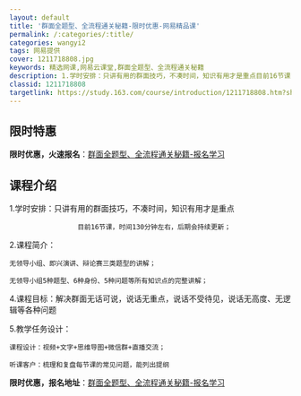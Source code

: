 ```yaml
---
layout: default
title: '群面全题型、全流程通关秘籍-限时优惠-网易精品课'
permalink: /:categories/:title/
categories: wangyi2
tags: 网易提供
cover: 1211718808.jpg
keywords: 精选网课,网易云课堂,群面全题型、全流程通关秘籍
description: 1.学时安排：只讲有用的群面技巧，不凑时间，知识有用才是重点目前16节课，时间130分钟左右，后期会持续更新；2.课程简
classid: 1211718808
targetlink: https://study.163.com/course/introduction/1211718808.htm?share=1&shareId=1025206652&utm_campaign=share&utm_medium=iphoneShare&utm_source=&utm_u=1025206652
---
```


## 限时特惠

**限时优惠，火速报名**：[群面全题型、全流程通关秘籍-报名学习](https://study.163.com/course/introduction/1211718808.htm?share=1&shareId=1025206652&utm_campaign=share&utm_medium=iphoneShare&utm_source=&utm_u=1025206652)

## 课程介绍

1.学时安排：只讲有用的群面技巧，不凑时间，知识有用才是重点

                     目前16节课，时间130分钟左右，后期会持续更新；

2.课程简介：

    无领导小组、即兴演讲、辩论赛三类题型的讲解；

    无领导小组5种题型、6种身份、5种问题等所有知识点的完整讲解；

4.课程目标：解决群面无话可说，说话无重点，说话不受待见，说话无高度、无逻辑等各种问题

5.教学任务设计：

    课程设计：视频+文字+思维导图+微信群+直播交流；

    听课客户：梳理和复盘每节课的常见问题，能列出提纲

**限时优惠，报名地址**：[群面全题型、全流程通关秘籍-报名学习](https://study.163.com/course/introduction/1211718808.htm?share=1&shareId=1025206652&utm_campaign=share&utm_medium=iphoneShare&utm_source=&utm_u=1025206652)

